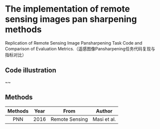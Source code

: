 # The implementation of remote sensing images pan sharpening methods
Replication of Remote Sensing Image Pansharpening Task Code and Comparison of Evaluation Metrics.（遥感图像Pansharpening任务代码复现与指标对比）
## Code illustration
~~
## Methods

| Methods | Year | From | Author | 
|:-------:|:-------:|:-------:|:-------:|
| PNN | 2016 | Remote Sensing | Masi et al. |
